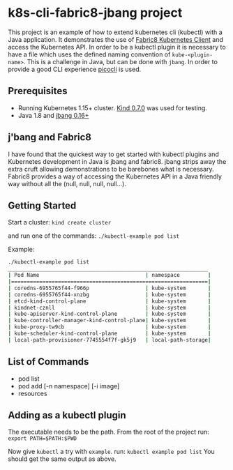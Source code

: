 # k8s-cli-fabric8-jbang project

This project is an example of how to extend kubernetes cli (kubectl) with a Java application.  It demonstrates the use of [Fabric8 Kubernetes Client](https://github.com/fabric8io/kubernetes-client) and access the Kubernetes API.  In order to be a kubectl plugin it is necessary to have a file which uses the defined naming convention of `kube-<plugin-name>`.  This is a challenge in Java, but can be done with `jbang`. In order to provide a good CLI experience [picocli](https://picocli.info/) is used.


## Prerequisites

* Running Kubernetes 1.15+ cluster.  [Kind 0.7.0](https://github.com/kubernetes-sigs/kind) was used for testing.
* Java 1.8 and [jbang 0.16+](https://github.com/maxandersen/jbang)

## j'bang and Fabric8

I have found that the quickest way to get started with kubectl plugins and Kubernetes development in Java is jbang and fabric8.   jbang strips away the extra cruft allowing demonstrations to be barebones what is necessary.  Fabric8 provides a way of accessing the Kubernetes API in a Java friendly way without all the (null, null, null, null...).  

## Getting Started

Start a cluster:  `kind create cluster`

and run one of the commands:  `./kubectl-example pod list`

Example:

```bash
./kubectl-example pod list
________________________________________________________________
| Pod Name                                  | namespace         |
|===============================================================|
| coredns-6955765f44-f966p                  | kube-system       |
| coredns-6955765f44-xnzbg                  | kube-system       |
| etcd-kind-control-plane                   | kube-system       |
| kindnet-cznll                             | kube-system       |
| kube-apiserver-kind-control-plane         | kube-system       |
| kube-controller-manager-kind-control-plane| kube-system       |
| kube-proxy-tw9cb                          | kube-system       |
| kube-scheduler-kind-control-plane         | kube-system       |
| local-path-provisioner-7745554f7f-gk5j9   | local-path-storage|
```

## List of Commands

* pod list
* pod add <pod-name> [-n namespace] [-i image]
* resources

## Adding as a kubectl plugin

The executable needs to be the path.  From the root of the project run: `export PATH=$PATH:$PWD`

Now give `kubectl` a try with `example`.  run: `kubectl example pod list`
You should get the same output as above.
